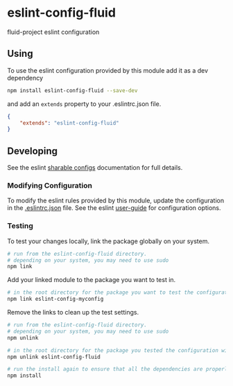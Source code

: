 # eslint-config-fluid
fluid-project eslint configuration

## Using ##

To use the eslint configuration provided by this module add it as a dev dependency

```bash
npm install eslint-config-fluid --save-dev
```

and add an `extends` property to your .eslintrc.json file.

```json
{
    "extends": "eslint-config-fluid"
}
```

## Developing ##

See the eslint [sharable configs](http://eslint.org/docs/developer-guide/shareable-configs) documentation for full details.

### Modifying Configuration ###

To modify the eslint rules provided by this module, update the configuration in the [.eslintrc.json](.eslintrc.json) file.
See the eslint [user-guide](http://eslint.org/docs/user-guide/configuring) for configuration options.

### Testing ###

To test your changes locally, link the package globally on your system.

```bash
# run from the eslint-config-fluid directory.
# depending on your system, you may need to use sudo
npm link
```

Add your linked module to the package you want to test in.
```bash
# in the root directory for the package you want to test the configuration with
npm link eslint-config-myconfig
```

Remove the links to clean up the test settings.

```bash
# run from the eslint-config-fluid directory.
# depending on your system, you may need to use sudo
npm unlink

# in the root directory for the package you tested the configuration with
npm unlink eslint-config-fluid

# run the install again to ensure that all the dependencies are properly installed
npm install
```
